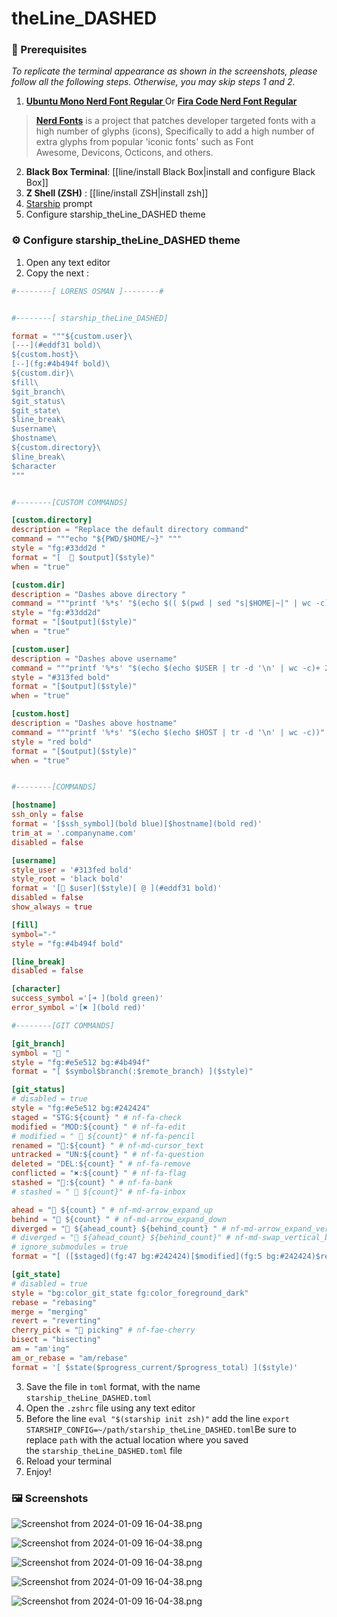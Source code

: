 # theLine_DASHED

### 🧩 Prerequisites
 *To replicate the terminal appearance as shown in the screenshots, please follow all the following steps. Otherwise, you may skip steps 1 and 2.*
1. **[Ubuntu Mono Nerd Font Regular ](https://github.com/ryanoasis/nerd-fonts/tree/master/patched-fonts/UbuntuMono/Regular)**
Or  **[Fira Code Nerd Font Regular](https://github.com/ryanoasis/nerd-fonts/tree/master/patched-fonts/FiraCode/Regular)** 

> [**Nerd Fonts**](https://github.com/ryanoasis/nerd-fonts/tree/master) is a project that patches developer targeted fonts with a high number of glyphs (icons), Specifically to add a high number of extra glyphs from popular 'iconic fonts' such as Font Awesome, Devicons, Octicons, and others.

2. **Black Box Terminal**: [[line/install Black Box|install and configure Black Box]]
3. **Z Shell (ZSH)** : [[line/install ZSH|install zsh]]
4. [Starship](https://starship.rs/) prompt
5. Configure starship_theLine_DASHED theme
### ⚙️ Configure starship_theLine_DASHED theme
1. Open any text editor
2. Copy the next :
```toml
#--------[ LORENS OSMAN ]--------#


#--------[ starship_theLine_DASHED]

format = """${custom.user}\
[---](#eddf31 bold)\
${custom.host}\
[--](fg:#4b494f bold)\
${custom.dir}\
$fill\
$git_branch\
$git_status\
$git_state\
$line_break\
$username\
$hostname\
${custom.directory}\
$line_break\
$character
"""


#--------[CUSTOM COMMANDS]

[custom.directory]
description = "Replace the default directory command"
command = """echo "${PWD/$HOME/~}" """
style = "fg:#33dd2d "
format = "[  󰉋 $output]($style)"
when = "true"

[custom.dir]
description = "Dashes above directory "
command = """printf '%*s' "$(echo $(( $(pwd | sed "s|$HOME|~|" | wc -c) + 1 )))" '' | tr ' ' '-'"""
style = "fg:#33dd2d"
format = "[$output]($style)"
when = "true"

[custom.user]
description = "Dashes above username"
command = """printf '%*s' "$(echo $(echo $USER | tr -d '\n' | wc -c)+ 2)" '' | tr ' ' '-'"""
style = "#313fed bold"
format = "[$output]($style)"
when = "true"

[custom.host]
description = "Dashes above hostname"
command = """printf '%*s' "$(echo $(echo $HOST | tr -d '\n' | wc -c))" '' | tr ' ' '-'"""
style = "red bold"
format = "[$output]($style)"
when = "true"


#--------[COMMANDS]

[hostname]
ssh_only = false
format = '[$ssh_symbol](bold blue)[$hostname](bold red)'
trim_at = '.companyname.com'
disabled = false

[username]
style_user = '#313fed bold'
style_root = 'black bold'
format = '[ $user]($style)[ @ ](#eddf31 bold)'
disabled = false
show_always = true

[fill]
symbol="-"
style = "fg:#4b494f bold"

[line_break]
disabled = false

[character]
success_symbol ='[➜ ](bold green)'
error_symbol ='[✖ ](bold red)'

#--------[GIT COMMANDS]

[git_branch]
symbol = " "
style = "fg:#e5e512 bg:#4b494f"
format = "[ $symbol$branch(:$remote_branch) ]($style)"

[git_status]
# disabled = true
style = "fg:#e5e512 bg:#242424"
staged = "STG:${count} " # nf-fa-check
modified = "MOD:${count} " # nf-fa-edit
# modified = "  ${count}" # nf-fa-pencil
renamed = "󰗧:${count} " # nf-md-cursor_text
untracked = "UN:${count} " # nf-fa-question
deleted = "DEL:${count} " # nf-fa-remove
conflicted = "✖:${count} " # nf-fa-flag
stashed = ":${count} " # nf-fa-bank
# stashed = "  ${count}" # nf-fa-inbox

ahead = "󰞙 ${count} " # nf-md-arrow_expand_up
behind = "󰞖 ${count} " # nf-md-arrow_expand_down
diverged = "󰡏 ${ahead_count} ${behind_count} " # nf-md-arrow_expand_vertical
# diverged = "󰯎 ${ahead_count} ${behind_count}" # nf-md-swap_vertical_bold
# ignore_submodules = true
format = "[ ([$staged](fg:47 bg:#242424)[$modified](fg:5 bg:#242424)$renamed[$untracked](blue bg:#242424)[$deleted](fg:9 bg:#242424)$conflicted$stashed$ahead_behind )]($style)"

[git_state]
# disabled = true
style = "bg:color_git_state fg:color_foreground_dark"
rebase = "rebasing"
merge = "merging"
revert = "reverting"
cherry_pick = " picking" # nf-fae-cherry
bisect = "bisecting"
am = "am'ing"
am_or_rebase = "am/rebase"
format = '[ $state($progress_current/$progress_total) ]($style)'

```
3. Save the file in `toml` format, with the name `starship_theLine_DASHED.toml`
4. Open the `.zshrc` file using any text editor
5. Before the line `eval "$(starship init zsh)"` add the line `export STARSHIP_CONFIG=~/path/starship_theLine_DASHED.toml`Be sure to replace `path` with the actual location where you saved the `starship_theLine_DASHED.toml` file
6. Reload your terminal
7. Enjoy!
### 🖼️ Screenshots

![Screenshot from 2024-01-09 16-04-38.png](assets/dashed/Screenshot%20from%202024-01-09%2016-04-38.png)

![Screenshot from 2024-01-09 16-04-38.png](assets/dashed/Screenshot%20from%202024-01-09%2016-04-48.png)

![Screenshot from 2024-01-09 16-04-38.png](assets/dashed/Screenshot%20from%202024-01-09%2016-05-07.png)

![Screenshot from 2024-01-09 16-04-38.png](assets/dashed/Screenshot%20from%202024-01-09%2016-04-16.png)

![Screenshot from 2024-01-09 16-04-38.png](assets/dashed/Screenshot%20from%202024-01-09%2016-03-45.png)
